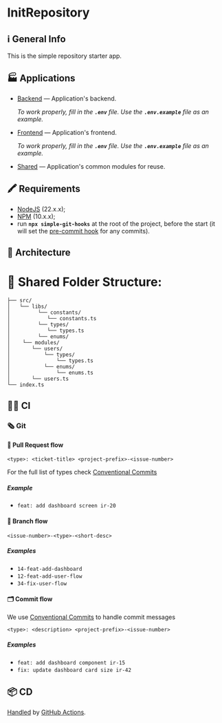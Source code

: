 # InitRepository

## ℹ️ General Info

This is the simple repository starter app.

## 🏭 Applications

- [Backend](./backend) — Application's backend.

    _To work properly, fill in the **`.env`** file. Use the **`.env.example`** file as an example._

- [Frontend](./frontend) — Application's frontend.

    _To work properly, fill in the **`.env`** file. Use the **`.env.example`** file as an example._

- [Shared](./shared) — Application's common modules for reuse.

## 🖍 Requirements

- [NodeJS](https://nodejs.org/en/) (22.x.x);
- [NPM](https://www.npmjs.com/) (10.x.x);
- run **`npx simple-git-hooks`** at the root of the project, before the start (it will set
  the [pre-commit hook](https://www.npmjs.com/package/simple-git-hooks) for any commits).

## 📁 Architecture

# 📂 Shared Folder Structure:

    ├── src/
    │   └── libs/
    │         └── constants/
    │            └── constants.ts
    │         └── types/
    │            └── types.ts
    │         └── enums/
    │    └── modules/
    │       └── users/
    │           └── types/
    │               └── types.ts
    │           └── enums/
    │               └── enums.ts
    │       └── users.ts
    └── index.ts

## 🧑‍💻 CI

### 🗞 Git

#### 🏅 Pull Request flow

```
<type>: <ticket-title> <project-prefix>-<issue-number>
```

For the full list of types check [Conventional Commits](https://github.com/conventional-changelog/commitlint/tree/master/%40commitlint/config-conventional)

##### Example

- `feat: add dashboard screen ir-20`

#### 🌳 Branch flow

```
<issue-number>-<type>-<short-desc>
```

##### Examples

- `14-feat-add-dashboard`
- `12-feat-add-user-flow`
- `34-fix-user-flow`

#### 🗂 Commit flow

We use [Conventional Commits](https://www.conventionalcommits.org/en/v1.0.0/) to handle commit messages

```
<type>: <description> <project-prefix>-<issue-number>
```

##### Examples

- `feat: add dashboard component ir-15`
- `fix: update dashboard card size ir-42`

## 📦 CD

[Handled](.github/workflows/cd.yml) by [GitHub Actions](https://docs.github.com/en/actions).
